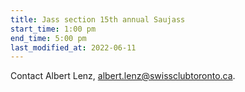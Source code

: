 ```yaml
---
title: Jass section 15th annual Saujass
start_time: 1:00 pm
end_time: 5:00 pm
last_modified_at: 2022-06-11
---
```


Contact Albert Lenz, <albert.lenz@swissclubtoronto.ca>.
